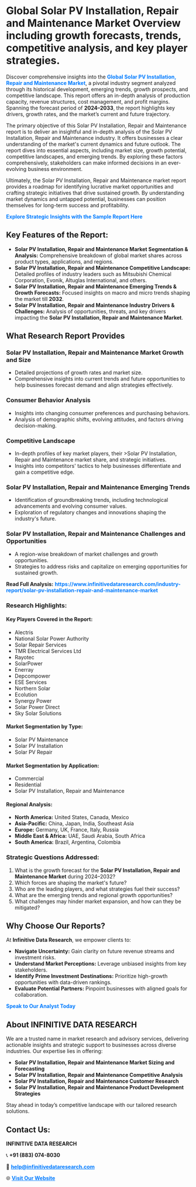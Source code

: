 <h1>Global Solar PV Installation, Repair and Maintenance Market Overview including growth forecasts, trends, competitive analysis, and key player strategies.</h1>
<p>
Discover comprehensive insights into the 
<a href="https://www.infinitivedataresearch.com/industry-report/solar-pv-installation-repair-and-maintenance-market" rel="dofollow" style="color: #007BFF; text-decoration: none;"><strong>Global Solar PV Installation, Repair and Maintenance Market</strong></a>, a pivotal industry segment analyzed through its historical development, emerging trends, growth prospects, and competitive landscape. This report offers an in-depth analysis of production capacity, revenue structures, cost management, and profit margins. Spanning the forecast period of <strong>2024–2033</strong>, the report highlights key drivers, growth rates, and the market’s current and future trajectory.
</p>
<p>
The primary objective of this Solar PV Installation, Repair and Maintenance report is to deliver an insightful and in-depth analysis of the Solar PV Installation, Repair and Maintenance industry. It offers businesses a clear understanding of the market's current dynamics and future outlook. The report dives into essential aspects, including market size, growth potential, competitive landscapes, and emerging trends. By exploring these factors comprehensively, stakeholders can make informed decisions in an ever-evolving business environment.
</p>
<p>
Ultimately, the Solar PV Installation, Repair and Maintenance market report provides a roadmap for identifying lucrative market opportunities and crafting strategic initiatives that drive sustained growth. By understanding market dynamics and untapped potential, businesses can position themselves for long-term success and profitability.
</p>
<p>
<a href="https://www.infinitivedataresearch.com/request-sample/reportId=111685" style="color: #007BFF; text-decoration: none;"><strong>Explore Strategic Insights with the Sample Report Here</strong></a>
</p>

<h2>Key Features of the Report:</h2>
<ul>
<li><strong>Solar PV Installation, Repair and Maintenance Market Segmentation & Analysis:</strong> Comprehensive breakdown of global market shares across product types, applications, and regions.</li>
<li><strong>Solar PV Installation, Repair and Maintenance Competitive Landscape:</strong> Detailed profiles of industry leaders such as Mitsubishi Chemical Corporation, Evonik, Altuglas International, and others.</li>
<li><strong>Solar PV Installation, Repair and Maintenance Emerging Trends & Growth Forecasts:</strong> Focused insights on macro and micro trends shaping the market till <strong>2032</strong>.</li>
<li><strong>Solar PV Installation, Repair and Maintenance Industry Drivers & Challenges:</strong> Analysis of opportunities, threats, and key drivers impacting the <strong>Solar PV Installation, Repair and Maintenance Market</strong>.</li>
</ul>

<h2>What Research Report Provides</h2>
<h3>Solar PV Installation, Repair and Maintenance Market Growth and Size</h3>
<ul>
<li>Detailed projections of growth rates and market size.</li>
<li>Comprehensive insights into current trends and future opportunities to help businesses forecast demand and align strategies effectively.</li>
</ul>

<h3>Consumer Behavior Analysis</h3>
<ul>
<li>Insights into changing consumer preferences and purchasing behaviors.</li>
<li>Analysis of demographic shifts, evolving attitudes, and factors driving decision-making.</li>
</ul>

<h3>Competitive Landscape</h3>
<ul>
<li>In-depth profiles of key market players, their >Solar PV Installation, Repair and Maintenance market share, and strategic initiatives.</li>
<li>Insights into competitors' tactics to help businesses differentiate and gain a competitive edge.</li>
</ul>

<h3>Solar PV Installation, Repair and Maintenance Emerging Trends</h3>
<ul>
<li>Identification of groundbreaking trends, including technological advancements and evolving consumer values.</li>
<li>Exploration of regulatory changes and innovations shaping the industry's future.</li>
</ul>

<h3>Solar PV Installation, Repair and Maintenance Challenges and Opportunities</h3>
<ul>
<li>A region-wise breakdown of market challenges and growth opportunities.</li>
<li>Strategies to address risks and capitalize on emerging opportunities for sustained growth.</li>
</ul>
<p><strong>Read Full Analysis:</strong> <a href="https://www.infinitivedataresearch.com/industry-report/solar-pv-installation-repair-and-maintenance-market" rel="dofollow" style="color: #007BFF; text-decoration: none;"><strong>https://www.infinitivedataresearch.com/industry-report/solar-pv-installation-repair-and-maintenance-market</strong></a></p>
<h3>Research Highlights:</h3>
<h4>Key Players Covered in the Report:</h4>
<ul><li>Alectris</li><li>National Solar Power Authority</li><li>Solar Repair Services</li><li>TMR Electrical Services Ltd</li><li>Rayotec</li><li>SolarPower</li><li>Enerray</li><li>Depcompower</li><li>ESE Services</li><li>Northern Solar</li><li>Ecolution</li><li>Synergy Power</li><li>Solar Power Direct</li><li>Sky Solar Solutions</li></ul>
<h4>Market Segmentation by Type:</h4>
<ul><li>Solar PV Maintenance</li><li>Solar PV Installation</li><li>Solar PV Repair</li></ul>
<h4>Market Segmentation by Application:</h4>
<ul><li>Commercial</li><li>Residential</li><li>Solar PV Installation, Repair and Maintenance</li></ul>

<h4>Regional Analysis:</h4>
<ul>
<li><strong>North America:</strong> United States, Canada, Mexico</li>
<li><strong>Asia-Pacific:</strong> China, Japan, India, Southeast Asia</li>
<li><strong>Europe:</strong> Germany, UK, France, Italy, Russia</li>
<li><strong>Middle East & Africa:</strong> UAE, Saudi Arabia, South Africa</li>
<li><strong>South America:</strong> Brazil, Argentina, Colombia</li>
</ul>

<h3>Strategic Questions Addressed:</h3>
<ol>
<li>What is the growth forecast for the <strong>Solar PV Installation, Repair and Maintenance Market</strong> during 2024–2032?</li>
<li>Which forces are shaping the market's future?</li>
<li>Who are the leading players, and what strategies fuel their success?</li>
<li>What are the emerging trends and regional growth opportunities?</li>
<li>What challenges may hinder market expansion, and how can they be mitigated?</li>
</ol>

<h2>Why Choose Our Reports?</h2>
<p>At <strong>Infinitive Data Research</strong>, we empower clients to:</p>
<ul>
<li><strong>Navigate Uncertainty:</strong> Gain clarity on future revenue streams and investment risks.</li>
<li><strong>Understand Market Perceptions:</strong> Leverage unbiased insights from key stakeholders.</li>
<li><strong>Identify Prime Investment Destinations:</strong> Prioritize high-growth opportunities with data-driven rankings.</li>
<li><strong>Evaluate Potential Partners:</strong> Pinpoint businesses with aligned goals for collaboration.</li>
</ul>
<p><a href="https://www.infinitivedataresearch.com/industry-report/solar-pv-installation-repair-and-maintenance-market" rel="dofollow" style="color: #007BFF; text-decoration: none;"><strong>Speak to Our Analyst Today</strong></a></p>

<h2>About INFINITIVE DATA RESEARCH</h2>
<p>We are a trusted name in market research and advisory services, delivering actionable insights and strategic support to businesses across diverse industries. Our expertise lies in offering:</p>
<ul>
<li><strong>Solar PV Installation, Repair and Maintenance Market Sizing and Forecasting</strong></li>
<li><strong>Solar PV Installation, Repair and Maintenance Competitive Analysis</strong></li>
<li><strong>Solar PV Installation, Repair and Maintenance Customer Research</strong></li>
<li><strong>Solar PV Installation, Repair and Maintenance Product Development Strategies</strong></li>
</ul>
<p>Stay ahead in today’s competitive landscape with our tailored research solutions.</p>

<h2>Contact Us:</h2>
<p><strong>INFINITIVE DATA RESEARCH</strong></p>
<p>📞 <strong>+91 (883) 074-8030</strong></p>
<p>📧 <strong><a href="mailto:help@infinitivedataresearch.com" style="color: #007BFF;">help@infinitivedataresearch.com</a></strong></p>
<p>🌐 <strong><a href="https://www.infinitivedataresearch.com" rel="dofollow" style="color: #007BFF;">Visit Our Website</a></strong></p>